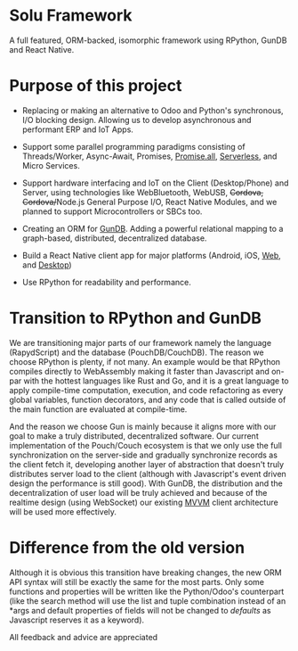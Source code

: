 # Solu Framework
A full featured, ORM-backed, isomorphic framework using RPython, GunDB and React Native.

# Purpose of this project
- Replacing or making an alternative to Odoo and Python's synchronous, I/O blocking design. Allowing us to develop asynchronous and performant ERP and IoT Apps.

- Support some parallel programming paradigms consisting of Threads/Worker, Async-Await, Promises, [Promise.all](https://medium.freecodecamp.org/promise-all-in-javascript-with-example-6c8c5aea3e32), [Serverless](https://en.m.wikipedia.org/wiki/Serverless_computing), and Micro Services.

- Support hardware interfacing and IoT on the Client (Desktop/Phone) and Server, using technologies like WebBluetooth, WebUSB, <del>Cordova, Cordova/</del>Node.js General Purpose I/O, React Native Modules, and we planned to support Microcontrollers or SBCs too.

- Creating an ORM for [GunDB](https://gun.eco). Adding a powerful relational mapping to a graph-based, distributed, decentralized database.

- Build a React Native client app for major platforms (Android, iOS, [Web](https://docs.expo.io/workflow/web/), and [Desktop](https://microsoft.github.io/react-native-windows/))

- Use RPython for readability and performance.

# Transition to RPython and GunDB
We are transitioning major parts of our framework namely the language (RapydScript) and the database (PouchDB/CouchDB). The reason we choose RPython is plenty, if not many. An example would be that RPython compiles directly to WebAssembly making it faster than Javascript and on-par with the hottest languages like Rust and Go, and it is a great language to apply compile-time computation, execution, and code refactoring as every global variables, function decorators, and any code that is called outside of the main function are evaluated at compile-time.

And the reason we choose Gun is mainly because it aligns more with our goal to make a truly distributed, decentralized software. Our current implementation of the Pouch/Couch ecosystem is that we only use the full synchronization on the server-side and gradually synchronize records as the client fetch it, developing another layer of abstraction that doesn't truly distributes server load to the client (although with Javascript's event driven design the performance is still good). With GunDB, the distribution and the decentralization of user load will be truly achieved and because of the realtime design (using WebSocket) our existing [MVVM](https://en.m.wikipedia.org/wiki/Model–view–viewmodel) client architecture will be used more effectively.

# Difference from the old version
Although it is obvious this transition have breaking changes, the new ORM API syntax will still be exactly the same for the most parts. Only some functions and properties will be written like the Python/Odoo's counterpart (like the search method will use the list and tuple combination instead of an \*args and default properties of fields will not be changed to *defaults* as Javascript reserves it as a keyword).

All feedback and advice are appreciated
